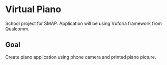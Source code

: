 Virtual Piano
=============

School project for SMAP. Application will be using Vuforia framework from Qualcomm.

Goal
----
Create piano application using phone camera and printed piano picture.